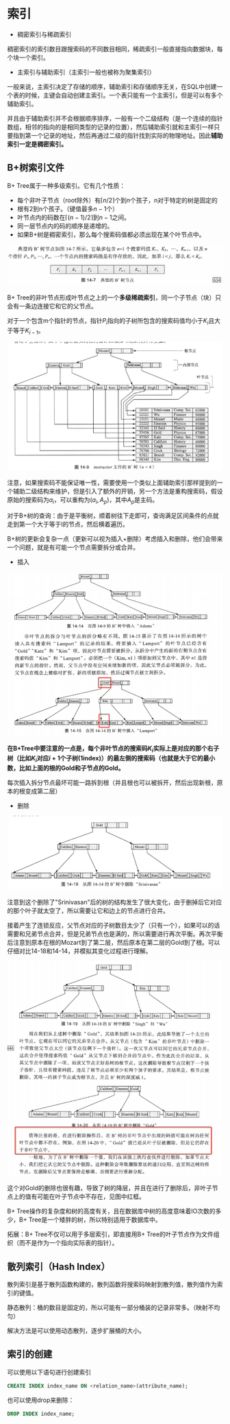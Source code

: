 
# 索引

- 稠密索引与稀疏索引

稠密索引的索引数目跟搜索码的不同数目相同，稀疏索引一般直接指向数据块，每个块一个索引。

- 主索引与辅助索引（主索引一般也被称为聚集索引）

一般来说，主索引决定了存储的顺序，辅助索引和存储顺序无关，在SQL中创建一个表的时候，主键会自动创建主索引。一个表只能有一个主索引，但是可以有多个辅助索引。

并且由于辅助索引并不会根据顺序排序，一般有一个二级结构（是一个连续的指针数组，相邻的指向的是相同类型的记录的位置），然后辅助索引就和主索引一样只要指到第一个记录的地址，然后再通过二级的指针找到实际的物理地址。因此**辅助索引一定是稠密索引。**

## B+树索引文件

B+ Tree属于一种多级索引。它有几个性质：

- 每个非叶子节点（root除外）有$\lceil n/2 \rceil$个到$n$个孩子，n对于特定的树是固定的
- 根有2到n个孩子。（键值最多$n-1$个）
- 叶节点内的码数在$\lceil (n-1)/2 \rceil$到$n-1$之间。
- 同一层节点内的码的顺序是递增的。
- 如果B+树是稠密索引，那么每个搜索码值都必须出现在某个叶节点中。

![](./img/2024-12-18-23-55-21.png)

B+ Tree的非叶节点形成叶节点之上的一个**多级稀疏索引**，同一个子节点（块）只会有一条边连接它和它的父节点。

对于一个包含m个指针的节点，指针$P_i$指向的子树所包含的搜索码值均小于$K_i$且大于等于$K_{i-1}$。

![](./img/2024-12-19-00-13-13.png)

注意，如果搜索码不能保证唯一性，需要使用一个类似上面辅助索引那样提到的一个辅助二级结构来维护，但是引入了额外的开销，另一个方法是重构搜索码，假设原始的搜索码为$a_i$，可以重构为$(a_i,A_p)$，其中$A_p$是主码。

对于B+树的查询：由于是平衡树，顺着树往下走即可，查询满足区间条件的点就走到第一个大于等于l的节点，然后横着遍历。

B+树的更新会复杂一点（更新可以视为插入+删除）考虑插入和删除，他们会带来一个问题，就是有可能一个节点需要拆分或合并。

- 插入

![](./img/2024-12-19-00-45-54.png)

**在B+Tree中要注意的一点是，每个非叶节点的搜索码$K_i$实际上是对应的那个右子树（比如$K_i$对应$i+1$个子树(1index)）的最左侧的搜索码（也就是大于它的最小数，比如上面的根的Gold和子节点的Gold。**

每次插入拆分节点最坏可能一路拆到根（并且根也可以被拆开，然后出现新根，原本的根变成第二层）

- 删除

![](./img/2024-12-19-00-51-52.png)

注意到这个删除了"Srinivasan"后的树的结构发生了很大变化，由于删掉后它对应的那个叶子就太空了，所以需要让它和边上的节点进行合并。

接着产生了连锁反应，父节点对应的子树数目太少了（只有一个），如果可以的话需要和兄弟节点合并，但是兄弟节点也是满的，所以需要进行再次平衡。再次平衡后注意到原本在根的Mozart到了第二层，然后原本在第二层的Gold到了根。可以仔细对比14-18和14-14，并模拟其变化过程进行理解。

![](./img/2024-12-19-00-59-58.png)

这个对Gold的删除也很有趣，导致了树的降层，并且在进行了删除后，非叶子节点上的值有可能在叶子节点中不存在，见图中红框。

B+ Tree操作的复杂度和树的高度有关，且在数据库中树的高度意味着IO次数的多少，B+ Tree是一个矮胖的树，所以特别适用于数据库中。


拓展：B+ Tree不仅可以用于多层索引，即直接用B+ Tree的叶子节点作为文件组织（而不是作为一个指向实际表的指针）。

## 散列索引（Hash Index）

散列索引是基于散列函数构建的，散列函数将搜索码映射到散列值，散列值作为索引的键值。

静态散列：桶的数目是固定的，所以可能有一部分桶装的记录非常多。（映射不均匀）

解决方法是可以使用动态散列，逐步扩展桶的大小。

## 索引的创建

可以使用以下语句进行创建索引

```sql
CREATE INDEX index_name ON <relation_name>(attribute_name);
```

也可以使用drop来删除：

```sql
DROP INDEX index_name;
``` 

